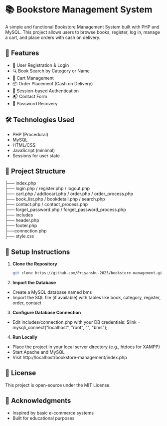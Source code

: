 # 📚 Bookstore Management System

A simple and functional Bookstore Management System built with PHP and MySQL. This project allows users to browse books, register, log in, manage a cart, and place orders with cash on delivery.

## 🚀 Features

- 🧾 User Registration & Login
- 🔍 Book Search by Category or Name
- 🛒 Cart Management
- 📦 Order Placement (Cash on Delivery)
- 🔐 Session-based Authentication
- 📬 Contact Form
- 🔐 Password Recovery

## 🛠 Technologies Used

- PHP (Procedural)
- MySQL
- HTML/CSS
- JavaScript (minimal)
- Sessions for user state

## 📁 Project Structure
├── index.php  
├── login.php / register.php / logout.php  
├── cart.php / addtocart.php / order.php / order_process.php  
├── book_list.php / bookdetail.php / search.php  
├── contact.php / contact_process.php  
├── forget_password.php / forget_password_process.php  
├── includes  
├── header.php  
├── footer.php  
├──connection.php  
├── style.css


## 🧪 Setup Instructions

1. **Clone the Repository**
   ```bash
   git clone https://github.com/Priyanshu-2025/bookstore-management.git
   ```
2. **Import the Database**
- Create a MySQL database named bms
- Import the SQL file (if available) with tables like book, category, register, order, contact

3. **Configure Database Connection**
- Edit includes/connection.php with your DB credentials:
  $link = mysqli_connect("localhost", "root", "", "bms");

4. **Run Locally**
- Place the project in your local server directory (e.g., htdocs for XAMPP)
- Start Apache and MySQL
- Visit http://localhost/bookstore-management/index.php

## 📄 License
This project is open-source under the MIT License.

## 🙌 Acknowledgments
- Inspired by basic e-commerce systems
- Built for educational purposes
